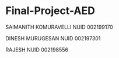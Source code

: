 # Final-Project-AED

SAIMANITH KOMURAVELLI   NUID 002199170

DINESH MURUGESAN  NUID 002197301

RAJESH NUID 002198556
